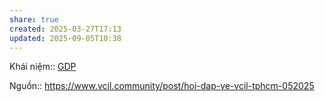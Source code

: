 ```yaml
---
share: true
created: 2025-03-27T17:13
updated: 2025-09-05T10:38
---
```

Khái niệm:: [GDP](../../../%CE%9E%20Kh%C3%A1i%20ni%E1%BB%87m/GDP.md)

Nguồn:: https://www.vcil.community/post/hoi-dap-ve-vcil-tphcm-052025